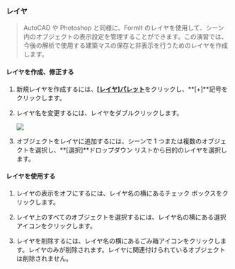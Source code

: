 ### レイヤ> AutoCAD や Photoshop と同様に、FormIt のレイヤを使用して、シーン内のオブジェクトの表示設定を管理することができます。この演習では、今後の解析で使用する建築マスの保存と非表示を行うためのレイヤを作成します。#### レイヤを作成、修正する1. 新規レイヤを作成するには、[**[レイヤ]パレット**](../tool-library/tool-bars-extended.md)をクリックし、**[+]**記号をクリックします。2. レイヤ名を変更するには、レイヤをダブルクリックします。 <br>    ![](./images/10c435cf-fcc2-4a4b-9135-094dea903da2.png)3. オブジェクトをレイヤに追加するには、シーンで 1 つまたは複数のオブジェクトを選択し、**[選択]**ドロップダウン リストから目的のレイヤを選択します。#### レイヤを使用する1. レイヤの表示をオフにするには、レイヤ名の横にあるチェック ボックスをクリックします。2. レイヤ上のすべてのオブジェクトを選択するには、レイヤ名の横にある選択アイコンをクリックします。3. レイヤを削除するには、レイヤ名の横にあるごみ箱アイコンをクリックします。レイヤのみが削除されます。レイヤに関連付けられているオブジェクトは削除されません。